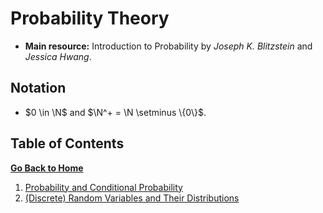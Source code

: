 # Probability Theory

* **Main resource:** Introduction to Probability by _Joseph K. Blitzstein_ and _Jessica Hwang_.

## Notation

* $0 \in \N$ and $\N^+ = \N \setminus \{0\}$.

## Table of Contents

[**Go Back to Home**](../README.md)

1. [Probability and Conditional Probability](./01-probability-and-conditional-probability.md)
2. [(Discrete) Random Variables and Their Distributions](./02-discrete-random-variables-and-their-distributions.md)
